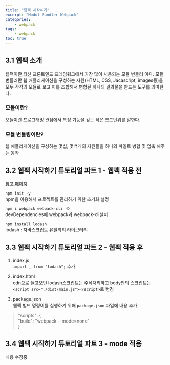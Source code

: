 ```yaml
--- 
title: "웹팩 시작하기" 
excerpt: "Modul Bundler Webpack"
categories: 
    - webpack
tags: 
    - webpack
toc: true
--- 
```

## 3.1 웹팩 소개

웹팩이란 최신 프론트엔드 프레임워크에서 가장 많이 사용되는 모듈 번들러 이다. 모듈 번들러란 웹 애플리케이션을 구성하는 자원(HTML, CSS, Jacascript, images등)을 모두 각각의 모듈로 보고 이를 조합해서 병합된 하나의 결과물을 만드는 도구를 의미한다.  

### 모듈이란?
모듈이란 프로그래밍 관점에서 특정 기능을 갖는 작은 코드단위를 말한다.  

### 모듈 번들링이란?
웹 애플리케이션을 구성하는 몇십, 몇백개의 자원들을 하나의 파일로 병합 및 압축 해주는 동작

## 3.2 웹팩 시작하기 튜토리얼 파트 1 - 웹팩 적용 전

[참고 페이지](https://joshua1988.github.io/webpack-guide/getting-started.html#%EC%9B%B9%ED%8C%A9-%EB%A7%9B%EB%B3%B4%EA%B8%B0-%ED%8A%9C%ED%86%A0%EB%A6%AC%EC%96%BC)

`npm init -y`  
npm을 이용해서 프로젝트를 관리하기 위한 초기화 설정  

`npm i webpack webpack-cli -D`  
devDependencies에 webpack과 webpack-cli설치

`npm install lodash`  
lodash : 자바스크립트 유틸리티 라이브러리  

## 3.3 웹팩 시작하기 튜토리얼 파트 2 - 웹팩 적용 후

1. index.js  
`import _ from "lodash";` 추가

2. index.html  
cdn으로 들고오던 lodash스크립트는 주석처리하고 body안의 스크립트는 `<script src="./dist/main.js"></script>`로 변경

3. package.json  
웹팩 빌드 명령어를 실행하기 위해 `package.json` 파일에 내용 추가  
>"scripts": {  
>  "build": "webpack --mode=none"  
>}

## 3.4 웹팩 시작하기 튜토리얼 파트 3 - mode 적용

내용 수정중